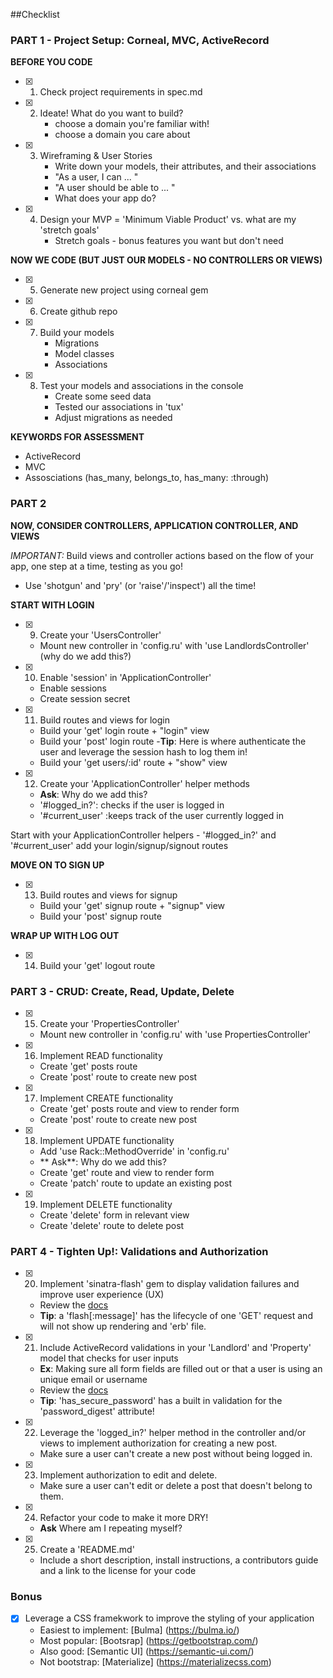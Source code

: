 ##Checklist

### PART 1 - Project Setup: Corneal, MVC, ActiveRecord

**BEFORE YOU CODE**
- [x] 1. Check project requirements in spec.md
- [x] 2. Ideate! What do you want to build?
     - choose a domain you're familiar with!
     - choose a domain you care about
- [x] 3. Wireframing & User Stories
     - Write down your models, their attributes, and their associations
     - "As a user, I can ... "
     - "A user should be able to ... "
     - What does your app do?
- [x] 4. Design your MVP = 'Minimum Viable Product' vs. what are my 'stretch goals'
     - Stretch goals - bonus features you want but don't need

**NOW WE CODE (BUT JUST OUR MODELS - NO CONTROLLERS OR VIEWS)**

- [x] 5. Generate new project using corneal gem
- [x] 6. Create github repo
- [x] 7. Build your models
     - Migrations
     - Model classes
     - Associations
- [x] 8. Test your models and associations in the console
     - Create some seed data
     - Tested our associations in 'tux'
     - Adjust migrations as needed

**KEYWORDS FOR ASSESSMENT**
- ActiveRecord
- MVC
- Assosciations (has_many, belongs_to, has_many: :through)


### PART 2

**NOW, CONSIDER CONTROLLERS, APPLICATION CONTROLLER, AND VIEWS**

*IMPORTANT:* Build views and controller actions based on the flow of your app, one step at a time, testing as you go!

- Use 'shotgun' and 'pry' (or 'raise'/'inspect') all the time!

**START WITH LOGIN**

- [x] 9. Create your 'UsersController'
   - Mount new controller in 'config.ru' with 'use LandlordsController' (why do we add this?) 

- [x] 10. Enable 'session' in 'ApplicationController'
   - Enable sessions
   - Create session secret



- [x] 11. Build routes and views for login
    - Build your 'get' login route + "login" view
    - Build your 'post' login route
         -**Tip**: Here is where authenticate the user and leverage the session hash to log them in!
    - Build your 'get users/:id' route + "show" view

- [x] 12. Create your 'ApplicationController' helper methods
   - **Ask**: Why do we add this?
   - '#logged_in?': checks if the user is logged in
   - '#current_user' :keeps track of the user currently logged in

 Start with your ApplicationController helpers - '#logged_in?' and '#current_user'
add your login/signup/signout routes 

**MOVE ON TO SIGN UP**
- [x] 13. Build routes and views for signup
    - Build your 'get' signup route + "signup" view
    - Build your 'post' signup route

**WRAP UP WITH LOG OUT**
- [x] 14. Build your 'get' logout route

### PART 3 - CRUD: Create, Read, Update, Delete

- [x] 15. Create your 'PropertiesController'
   - Mount new controller in 'config.ru' with 'use PropertiesController'
 

- [x] 16. Implement READ functionality
   - Create 'get' posts route
   - Create 'post' route to create new post

- [x] 17. Implement CREATE functionality
   - Create 'get' posts route and view to render form
   - Create 'post' route to create new post

- [x] 18. Implement UPDATE functionality
   - Add 'use Rack::MethodOverride' in 'config.ru'
   - ** Ask**: Why do we add this?
   - Create 'get' route and view to render form
   - Create 'patch' route to update an existing post

- [x] 19. Implement DELETE functionality
   - Create 'delete' form in relevant view
   - Create 'delete' route to delete post


### PART 4 - Tighten Up!: Validations and Authorization

 - [x] 20. Implement 'sinatra-flash' gem to display validation failures and improve user experience (UX)
   - Review the [docs](https://github.com/SFEley/sinatra-flash)
   - **Tip**: a 'flash[:message]' has the lifecycle of one 'GET' request and will not show up rendering and 'erb' file.
 - [x] 21. Include ActiveRecord validations in your 'Landlord' and 'Property' model that checks for user inputs
   - **Ex**: Making sure all form fields are filled out or that a user is using an unique email or username
   - Review the [docs](https://guides.rubyonrails.org/active_record_validations.html)
   - **Tip**: 'has_secure_password' has a built in validation for the 'password_digest' attribute!
 - [x] 22. Leverage the 'logged_in?' helper method in the controller and/or views to implement authorization for creating a new post.
   - Make sure a user can't create a new post without being logged in. 
 - [x] 23. Implement authorization to edit and delete. 
   - Make sure a user can't edit or delete a post that doesn't belong to them. 
 - [x] 24. Refactor your code to make it more DRY!
   - **Ask** Where am I repeating myself?
 - [x] 25. Create a 'README.md'
   - Include a short description, install instructions, a contributors guide and a link to the license for your code

### Bonus

- [x] Leverage a CSS framekwork to improve the styling of your application 
  - Easiest to implement: [Bulma] (https://bulma.io/)
  - Most popular: [Bootsrap] (https://getbootstrap.com/)
  - Also good: [Semantic UI] (https://semantic-ui.com/)
  - Not bootstrap: [Materialize] (https://materializecss.com)


   

